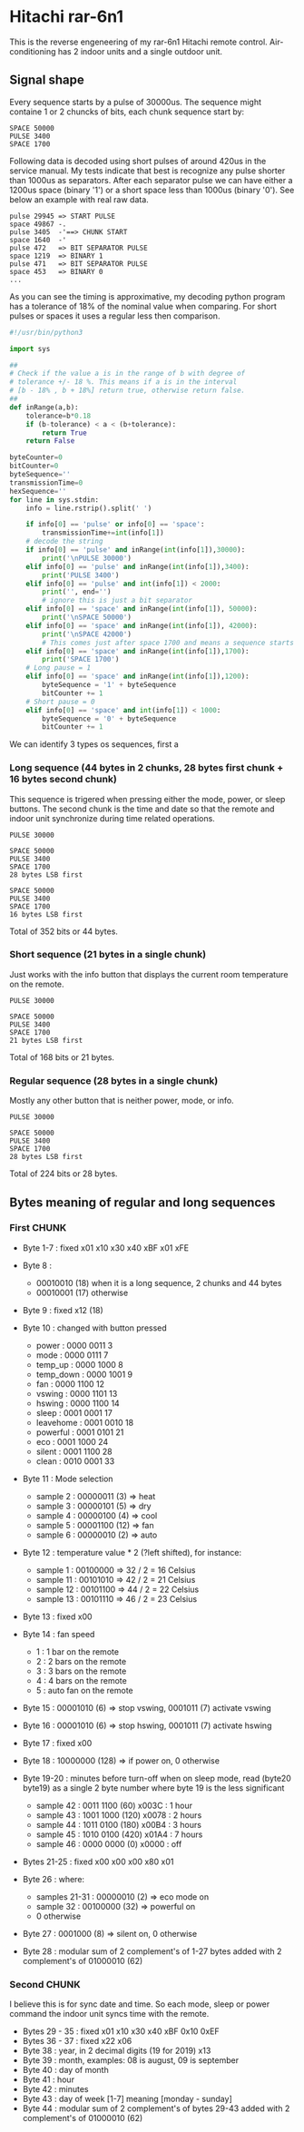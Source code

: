 
# Hitachi rar-6n1

This is the reverse engeneering of my rar-6n1 Hitachi remote control. Air-conditioning
has 2 indoor units and a single outdoor unit.


## Signal shape

Every sequence starts by a pulse of 30000us. The sequence might containe 1 or 2 chuncks
of bits, each chunk sequence start by:

```
SPACE 50000
PULSE 3400
SPACE 1700
```


Following data is decoded using short pulses of around 420us in the service manual.
My tests indicate that best is recognize any pulse shorter than 1000us as separators. 
After each separator pulse we can have either a 1200us space (binary '1') or a short space 
less than 1000us (binary '0'). See below an example with real raw data.


```
pulse 29945 => START PULSE
space 49867 -.
pulse 3405  -'==> CHUNK START
space 1640  -'
pulse 472   => BIT SEPARATOR PULSE
space 1219  => BINARY 1
pulse 471   => BIT SEPARATOR PULSE
space 453   => BINARY 0
...
```


As you can see the timing is approximative, my decoding python program has a tolerance
of 18% of the nominal value when comparing. For short pulses or spaces it uses a regular
less then comparison.



```python
#!/usr/bin/python3

import sys

##
# Check if the value a is in the range of b with degree of
# tolerance +/- 18 %. This means if a is in the interval 
# [b - 18% , b + 18%] return true, otherwise return false.
##
def inRange(a,b):
    tolerance=b*0.18
    if (b-tolerance) < a < (b+tolerance):
        return True
    return False

byteCounter=0
bitCounter=0
byteSequence=''
transmissionTime=0
hexSequence=''
for line in sys.stdin:
    info = line.rstrip().split(' ')

    if info[0] == 'pulse' or info[0] == 'space':
        transmissionTime+=int(info[1])
    # decode the string
    if info[0] == 'pulse' and inRange(int(info[1]),30000):
        print('\nPULSE 30000')
    elif info[0] == 'pulse' and inRange(int(info[1]),3400):
        print('PULSE 3400')
    elif info[0] == 'pulse' and int(info[1]) < 2000:
        print('', end='')
        # ignore this is just a bit separator
    elif info[0] == 'space' and inRange(int(info[1]), 50000):
        print('\nSPACE 50000')
    elif info[0] == 'space' and inRange(int(info[1]), 42000):
        print('\nSPACE 42000')
        # This comes just after space 1700 and means a sequence starts
    elif info[0] == 'space' and inRange(int(info[1]),1700):
        print('SPACE 1700')
    # Long pause = 1
    elif info[0] == 'space' and inRange(int(info[1]),1200):
        byteSequence = '1' + byteSequence
        bitCounter += 1
    # Short pause = 0
    elif info[0] == 'space' and int(info[1]) < 1000:
        byteSequence = '0' + byteSequence
        bitCounter += 1

```


We can identify 3 types os sequences, first a 

### Long sequence (44 bytes in 2 chunks, 28 bytes first chunk + 16 bytes second chunk)

This sequence is trigered when pressing either the mode, power, or sleep buttons.
The second chunk is the time and date so that the remote and indoor unit synchronize during
time related operations.

```
PULSE 30000

SPACE 50000
PULSE 3400
SPACE 1700
28 bytes LSB first

SPACE 50000
PULSE 3400
SPACE 1700
16 bytes LSB first
```

Total of 352 bits or 44 bytes.

### Short sequence (21 bytes in a single chunk)

Just works with the info button that displays the current room temperature on the remote.

```
PULSE 30000

SPACE 50000
PULSE 3400
SPACE 1700
21 bytes LSB first
```

Total of 168 bits or 21 bytes.

### Regular sequence (28 bytes in a single chunk)

Mostly any other button that is neither power, mode, or info.

```
PULSE 30000

SPACE 50000
PULSE 3400
SPACE 1700
28 bytes LSB first
```

Total of 224 bits or 28 bytes.

## Bytes meaning of regular and long sequences

### First CHUNK

* Byte 1-7      : fixed  x01 x10 x30 x40 xBF x01 xFE

* Byte 8        : 
    * 00010010 (18) when it is a long sequence, 2 chunks and 44 bytes
    * 00010001 (17) otherwise

* Byte 9        : fixed x12 (18)

* Byte 10       : changed with button pressed
    * power     : 0000 0011 3
    * mode      : 0000 0111 7
    * temp_up   : 0000 1000 8
    * temp_down : 0000 1001 9
    * fan       : 0000 1100 12
    * vswing    : 0000 1101 13
    * hswing    : 0000 1100 14
    * sleep     : 0001 0001 17
    * leavehome : 0001 0010 18
    * powerful  : 0001 0101 21
    * eco       : 0001 1000 24
    * silent    : 0001 1100 28
    * clean     : 0010 0001 33

* Byte 11       : Mode selection
    * sample 2 : 00000011  (3) => heat
    * sample 3 : 00000101  (5) => dry
    * sample 4 : 00000100  (4) => cool
    * sample 5 : 00001100 (12) => fan
    * sample 6 : 00000010  (2) => auto

* Byte 12    : temperature value * 2 (?left shifted), for instance:
    * sample 1  : 00100000 => 32 / 2 = 16 Celsius
    * sample 11 : 00101010 => 42 / 2 = 21 Celsius
    * sample 12 : 00101100 => 44 / 2 = 22 Celsius 
    * sample 13 : 00101110 => 46 / 2 = 23 Celsius

* Byte 13    : fixed x00

* Byte 14    : fan speed
    * 1 : 1 bar on the remote
    * 2 : 2 bars on the remote
    * 3 : 3 bars on the remote
    * 4 : 4 bars on the remote
    * 5 : auto fan on the remote

* Byte 15    : 00001010 (6) => stop vswing, 0001011 (7) activate vswing 

* Byte 16    : 00001010 (6) => stop hswing, 0001011 (7) activate hswing

* Byte 17    : fixed x00

* Byte 18    : 10000000 (128) => if power on, 0 otherwise

* Byte 19-20 : minutes before turn-off when on sleep mode, 
            read (byte20 byte19) as a single 2 byte number
            where byte 19 is the less significant
  * sample 42 : 0011 1100 (60)  x003C : 1 hour 
  * sample 43 : 1001 1000 (120) x0078 : 2 hours
  * sample 44 : 1011 0100 (180) x00B4 : 3 hours
  * sample 45 : 1010 0100 (420) x01A4 : 7 hours
  * sample 46 : 0000 0000 (0)   x0000 : off


* Bytes 21-25 : fixed x00 x00 x00 x80 x01 

* Byte 26    : where:
    * samples 21-31 : 00000010 (2)  => eco mode on
    * sample  32    : 00100000 (32) => powerful on
    * 0 otherwise

* Byte 27    : 0001000 (8)  => silent on, 0 otherwise

* Byte 28    : modular sum of 2 complement's of 1-27 bytes added with 
    2 complement's of 01000010 (62)

### Second CHUNK

I believe this is for sync date and time. So each mode, sleep or power command 
the indoor unit syncs time with the remote.

* Bytes 29 - 35 : fixed x01 x10 x30 x40 xBF 0x10 0xEF
* Bytes 36 - 37 : fixed x22 x06
* Byte 38 : year, in 2 decimal digits (19 for 2019) x13
* Byte 39 : month, examples: 08 is august, 09 is september
* Byte 40 : day of month
* Byte 41 : hour
* Byte 42 : minutes
* Byte 43 : day of week [1-7] meaning [monday - sunday]
* Byte 44 : modular sum of 2 complement's of bytes 29-43 added with 
    2 complement's of 01000010 (62)


